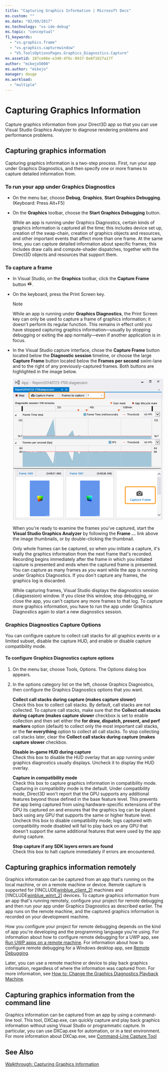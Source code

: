 ```yaml
---
title: "Capturing Graphics Information | Microsoft Docs"
ms.custom: ""
ms.date: "02/09/2017"
ms.technology: "vs-ide-debug"
ms.topic: "conceptual"
f1_keywords: 
  - "vs.graphics.frame"
  - "vs.graphics.capturewindow"
  - "VS.ToolsOptionsPages.Graphics_Diagnostics.Capture"
ms.assetid: 187ce86e-e340-4f6c-8937-8e8f1027a17f
author: "mikejo5000"
ms.author: "mikejo"
manager: douge
ms.workload: 
  - "multiple"
---
```

# Capturing Graphics Information
Capture graphics information from your Direct3D app so that you can use Visual Studio Graphics Analyzer to diagnose rendering problems and performance problems.  
  
## Capturing graphics information  
 Capturing graphics information is a two-step process. First, run your app under Graphics Diagnostics, and then specify one or more frames to capture detailed information from.  
  
### To run your app under Graphics Diagnostics  
  
- On the menu bar, choose **Debug**, **Graphics**, **Start Graphics Debugging**. (Keyboard: Press Alt+F5)  
  
- On the **Graphics** toolbar, choose the **Start Graphics Debugging** button.  
  
  While an app is running under Graphics Diagnostics, certain kinds of graphics information is captured all the time; this includes device set up, creation of the swap-chain, creation of graphics objects and resources, and other important events that affect more than one frame. At the same time, you can capture detailed information about specific frames; this includes draw calls and compute-shader dispatches, together with the Direct3D objects and resources that support them.  
  
### To capture a frame  
  
- In Visual Studio, on the **Graphics** toolbar, click the **Capture Frame** button ![Graphics capture button icon](media/debuggingdirectxgraphics.png "DebuggingDirectXGraphics").  
  
- On the keyboard, press the Print Screen key.
  
  > [!NOTE]
  >  While an app is running under **Graphics Diagnostics**, the Print Screen key can only be used to capture a frame of graphics information; it doesn't perform its regular function. This remains in effect until you have stopped capturing graphics information—usually by stopping debugging or exiting the app normally—even if another application is in focus.  
  
- In the Visual Studio capture interface, chose the **Capture Frame** button located below the **Diagnostic session** timeline, or choose the large **Capture Frame** button located below the **Frames per second** swim-lane and to the right of any previously-captured frames. Both buttons are highlighted in the image below.  
  
   ![Capture frames using the GPU Usage tool.](media/pix_gpu_usage_tool_capture_frame.png)  
  
   When you're ready to examine the frames you've captured, start the **Visual Studio Graphics Analyzer** by following the **Frame ...** link above the image thumbnails, or by double-clicking the thumbnail.  
  
  Only whole frames can be captured, so when you initiate a capture, it's really the graphics information from the next frame that's recorded. Recording begins immediately after the frame in which you initiated capture is presented and ends when the captured frame is presented. You can capture as many frames as you want while the app is running under Graphics Diagnostics. If you don't capture any frames, the graphics log is discarded.  
  
  While capturing frames, Visual Studio displays the diagnostics session (.diagsession) window. If you close this window, stop debugging, or close the app, you can't capture any more frames to that log. To capture more graphics information, you have to run the app under Graphics Diagnostics again to start a new diagnostics session.  
  
### Graphics Diagnostics Capture Options  
 You can configure capture to collect call stacks for all graphics events or a limited subset, disable the capture HUD, and enable or disable capture compatibility mode.  
  
#### To configure Graphics Diagnostics capture options  
  
1.  On the menu bar, choose Tools, Options. The Options dialog box appears.  
  
2.  In the options category list on the left, choose Graphics Diagnostics, then configure the Graphics Diagnostics options that you want.  
  
     **Collect call stacks during capture (makes capture slower)**  
     Check this box to collect call stacks. By default, call stacks are not collected. To capture call stacks, make sure that the **Collect call stacks during capture (makes capture slower** checkbox is set to enable collection and then set either the **for draw, dispatch, present, and perf markers** option (default) to collect only the most important call stacks, or the **for everything** option to collect all call stacks. To stop collecting call stacks later, clear the **Collect call stacks during capture (makes capture slower** checkbox.  
  
     **Disable in-game HUD during capture**  
     Check this box to disable the HUD overlay that an app running under graphics diagnostics usually displays. Uncheck it to display the HUD overlay.  
  
     **Capture in compatibility mode**  
     Check this box to capture graphics information in compatibility mode. Capturing in compatibility mode is the default. Under compatibility mode, Direct3D won't report that the GPU supports any additional features beyond those defined in the base feature level. This prevents the app being captured from using hardware-specific extensions of the GPU its captured on and ensures that the graphics log can be played back using any GPU that supports the same or higher feature level. Uncheck this box to disable compatibility mode; logs captured with compatibility mode disabled will fail to play back on any GPU that doesn't support the same additional features that were used by the app during capture.  
  
     **Stop capture if any SDK layers errors are found**  
     Check this box to halt capture immediately if errors are encountered.  
  
## Capturing graphics information remotely  
 Graphics information can be captured from an app that's running on the local machine, or on a remote machine or device. Remote capture is supported for [!INCLUDE[winblue_client_2](../includes/winblue_client_2_md.md)] machines and [!INCLUDE[winblue_winrt_2](../includes/winblue_winrt_2_md.md)] devices. To capture graphics information from an app that's running remotely, configure your project for remote debugging and then run your app under Graphics Diagnostics as described earlier. The app runs on the remote machine, and the captured graphics information is recorded on your development machine.  
  
 How you configure your project for remote debugging depends on the kind of app you're developing and the programming language you're using. For information about how to configure remote debugging for a UWP app, see [Run UWP apps on a remote machine](../run-windows-store-apps-on-a-remote-machine.md). For information about how to configure remote debugging for a Windows desktop app, see [Remote Debugging](../remote-debugging.md).  
  
 Later, you can use a remote machine or device to play back graphics information, regardless of where the information was captured from. For more information, see [How to: Change the Graphics Diagnostics Playback Machine](how-to-change-the-graphics-diagnostics-playback-machine.md).  
  
## Capturing graphics information from the command line  
 Graphics information can be captured from an app by using a command-line tool. This tool, DXCap.exe, can quickly capture and play back graphics information without using Visual Studio or programmatic capture. In particular, you can use DXCap.exe for automation, or in a test environment. For more information about DXCap.exe, see [Command-Line Capture Tool](command-line-capture-tool.md)  
  
## See Also  
 [Walkthrough: Capturing Graphics Information](walkthrough-capturing-graphics-information.md)